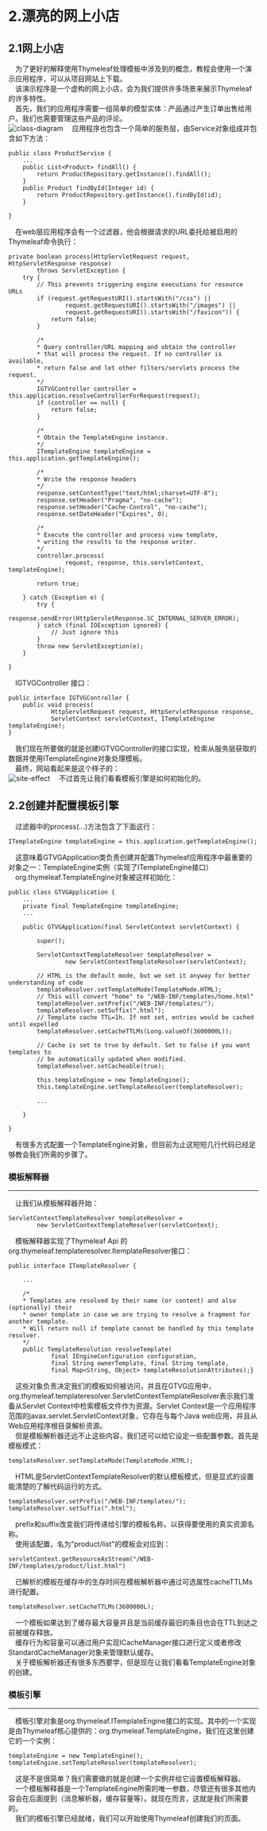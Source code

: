 # 2.漂亮的网上小店
## 2.1网上小店
&ensp;&ensp;为了更好的解释使用Thymeleaf处理模板中涉及到的概念，教程会使用一个演示应用程序，可以从项目网站上下载。<br/>
&ensp;&ensp;该演示程序是一个虚构的网上小店，会为我们提供许多场景来展示Thymeleaf的许多特性。<br/>
&ensp;&ensp;首先，我们的应用程序需要一组简单的模型实体：产品通过产生订单出售给用户。我们也需要管理这些产品的评论。<br/>
![class-diagram](https://i.loli.net/2019/01/04/5c2ec9841bcb8.png)
&ensp;&ensp;应用程序也包含一个简单的服务层，由Service对象组成并包含如下方法：<br/>
``` 
public class ProductService {
    ...
    public List<Product> findAll() {
        return ProductRepository.getInstance().findAll();
    }
    public Product findById(Integer id) {
        return ProductRepository.getInstance().findById(id);
    }
   
}
```
&ensp;&ensp;在web层应用程序会有一个过滤器，他会根据请求的URL委托给被启用的Thymeleaf命令执行：
```
private boolean process(HttpServletRequest request, HttpServletResponse response)
        throws ServletException {   
    try {
        // This prevents triggering engine executions for resource URLs
        if (request.getRequestURI().startsWith("/css") ||
                request.getRequestURI().startsWith("/images") ||
                request.getRequestURI().startsWith("/favicon")) {
            return false;
        }
       
        /*
        * Query controller/URL mapping and obtain the controller
        * that will process the request. If no controller is available,
        * return false and let other filters/servlets process the request.
        */
        IGTVGController controller = this.application.resolveControllerForRequest(request);
        if (controller == null) {
            return false;
        }

        /*
        * Obtain the TemplateEngine instance.
        */
        ITemplateEngine templateEngine = this.application.getTemplateEngine();

        /*
        * Write the response headers
        */
        response.setContentType("text/html;charset=UTF-8");
        response.setHeader("Pragma", "no-cache");
        response.setHeader("Cache-Control", "no-cache");
        response.setDateHeader("Expires", 0);

        /*
        * Execute the controller and process view template,
        * writing the results to the response writer.
        */
        controller.process(
                request, response, this.servletContext, templateEngine);
       
        return true;
       
    } catch (Exception e) {
        try {
            response.sendError(HttpServletResponse.SC_INTERNAL_SERVER_ERROR);
        } catch (final IOException ignored) {
            // Just ignore this
        }
        throw new ServletException(e);
    }
   
}
```
&ensp;&ensp;IGTVGController 接口：
```
public interface IGTVGController {
    public void process(
            HttpServletRequest request, HttpServletResponse response,
            ServletContext servletContext, ITemplateEngine templateEngine);   
}
```
&ensp;&ensp;我们现在所要做的就是创建IGTVGController的接口实现，检索从服务层获取的数据并使用ITemplateEngine对象处理模板。
<br/>
&ensp;&ensp;最终，网站看起来是这个样子的：
<br/>
![site-effect](https://i.loli.net/2019/01/04/5c2ec98443616.png)
&ensp;&ensp;不过首先让我们看看模板引擎是如何初始化的。
## 2.2创建并配置模板引擎
&ensp;&ensp;过滤器中的process(...)方法包含了下面这行：
```
ITemplateEngine templateEngine = this.application.getTemplateEngine();
```
&ensp;&ensp;这意味着GTVGApplication类负责创建并配置Thymeleaf应用程序中最重要的对象之一：TemplateEngine实例（实现了ITemplateEngine接口）
<br/>
&ensp;&ensp;org.thymeleaf.TemplateEngine对象被这样初始化：
```
public class GTVGApplication {
    ...
    private final TemplateEngine templateEngine;
    ...
      
    public GTVGApplication(final ServletContext servletContext) {

        super();

        ServletContextTemplateResolver templateResolver =
                new ServletContextTemplateResolver(servletContext);
       
        // HTML is the default mode, but we set it anyway for better understanding of code
        templateResolver.setTemplateMode(TemplateMode.HTML);
        // This will convert "home" to "/WEB-INF/templates/home.html"
        templateResolver.setPrefix("/WEB-INF/templates/");
        templateResolver.setSuffix(".html");
        // Template cache TTL=1h. If not set, entries would be cached until expelled
        templateResolver.setCacheTTLMs(Long.valueOf(3600000L));
       
        // Cache is set to true by default. Set to false if you want templates to
        // be automatically updated when modified.
        templateResolver.setCacheable(true);
       
        this.templateEngine = new TemplateEngine();
        this.templateEngine.setTemplateResolver(templateResolver);
       
        ...

    }

}
```
&ensp;&ensp;有很多方式配置一个TemplateEngine对象，但目前为止这短短几行代码已经足够教会我们所需的步骤了。
<br/>
### 模板解释器
---
&ensp;&ensp;让我们从模板解释器开始：
```
ServletContextTemplateResolver templateResolver =
        new ServletContextTemplateResolver(servletContext);
```
&ensp;&ensp;模板解释器实现了Thymeleaf Api 的org.thymeleaf.templateresolver.ItemplateResolver接口：
```
public interface ITemplateResolver {

    ...
 
    /*
    * Templates are resolved by their name (or content) and also (optionally) their
    * owner template in case we are trying to resolve a fragment for another template.
    * Will return null if template cannot be handled by this template resolver.
    */
    public TemplateResolution resolveTemplate(
            final IEngineConfiguration configuration,
            final String ownerTemplate, final String template,
            final Map<String, Object> templateResolutionAttributes);}
```
&ensp;&ensp;这些对象负责决定我们的模板如何被访问，并且在GTVG应用中，org.thymeleaf.templateresolver.ServletContextTemplateResolver表示我们准备从Servlet Context中检索模板文件作为资源。Servlet Context是一个应用程序范围的javax.servlet.ServletContext对象，它存在与每个Java web应用，并且从Web应用程序根目录解析资源。
<br/>
&ensp;&ensp;但是模板解析器还远不止这些内容，我们还可以给它设定一些配置参数。首先是模板模式：
```
templateResolver.setTemplateMode(TemplateMode.HTML);
```
&ensp;&ensp;HTML是ServletContextTemplateResolver的默认模板模式，但是显式的设置能清楚的了解代码运行的方式。
```
templateResolver.setPrefix("/WEB-INF/templates/");
templateResolver.setSuffix(".html");
```
&ensp;&ensp;prefix和suffix改变我们将传递给引擎的模板名称，以获得要使用的真实资源名称。<br/>
&ensp;&ensp;使用该配置，名为"product/list"的模板会对应到：
```
servletContext.getResourceAsStream("/WEB-INF/templates/product/list.html")
```
&ensp;&ensp;已解析的模板在缓存中的生存时间在模板解析器中通过可选属性cacheTTLMs进行配置。
```
templateResolver.setCacheTTLMs(3600000L);
```
&ensp;&ensp;一个模板如果达到了缓存最大容量并且是当前缓存最旧的条目也会在TTL到达之前被缓存释放。<br/>
&ensp;&ensp;缓存行为和容量可以通过用户实现ICacheManager接口进行定义或者修改StandardCacheManager对象来管理默认缓存。<br/>
&ensp;&ensp;关于模板解析器还有很多东西要学，但是现在让我们看看TemplateEngine对象的创建。<br/>
### 模板引擎
---
&ensp;&ensp;模板引擎对象是org.thymeleaf.ITemplateEngine接口的实现。其中的一个实现是由Thymeleaf核心提供的：org.thymeleaf.TemplateEngine，我们在这里创建它的一个实例：
```
templateEngine = new TemplateEngine();
templateEngine.setTemplateResolver(templateResolver);
```
&ensp;&ensp;这是不是很简单？我们需要做的就是创建一个实例并给它设置模板解释器。<br/>
&ensp;&ensp;一个模板解释器是一个TemplateEngine所需的唯一参数，尽管还有很多其他内容会在后面提到（消息解析器，缓存容量等）。就现在而言，这就是我们所需要的。<br/>
&ensp;&ensp;我们的模板引擎已经就绪，我们可以开始使用Thymeleaf创建我们的页面。<br/>
